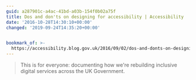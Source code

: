 ```yaml
---
guid: a287901c-a4ac-41bd-a03b-154f0b02a75f
title: Dos and don'ts on designing for accessibility | Accessibility
date: '2016-10-28T14:30:10+00:00'
changed: '2019-09-24T14:35:20+00:00'


bookmark_of: >-
  https://accessibility.blog.gov.uk/2016/09/02/dos-and-donts-on-designing-for-accessibility/
---
```



<blockquote>This is for everyone: documenting how we're rebuilding inclusive digital services across the UK Government.</blockquote>
